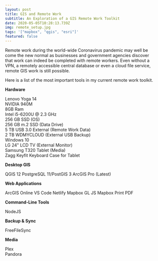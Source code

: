 ```yaml
---
layout: post
title: GIS and Remote Work
subtitle: An Exploration of a GIS Remote Work Toolkit
date: 2020-05-05T10:28:13.739Z
img: remote_setup.jpg
tags: '["mapbox", "qgis", "esri"]'
featured: false
---
```

Remote work during the world-wide Coronavirus pandemic may well be come the new normal as businesses and government agencies discover that work can indeed be completed with remote workers. Even without a VPN, a remotely accessible central database or even a cloud file service, remote GIS work is still possible.

Here is a list of the most important tools in my current remote work toolkit.

**Hardware**

Lenovo Yoga 14\
NVIDIA 940M\
8GB Ram\
Intel i5-6200U @ 2.3 GHz\
256 GB SSD (OS)\
256 GB m.2 SSD (Data Drive)\
5 TB USB 3.0 External (Remote Work Data)\
2 TB WDMYCLOUD (External USB Backup)\
Windows 10\
LG 24" LCD TV (External Monitor)\
Samsung T320 Tablet (Media)\
Zagg Keyfit Keyboard Case for Tablet

**Desktop GIS**

QGIS 12
PostgreSQL 11/PostGIS 3
ArcGIS Pro (Latest)

**Web Applications**

ArcGIS Online
VS Code
Netlify
Mapbox GL JS
Mapbox Print PDF

**Command-Line Tools**

NodeJS

**Backup & Sync**

FreeFileSync

**Media**

Plex\
Pandora